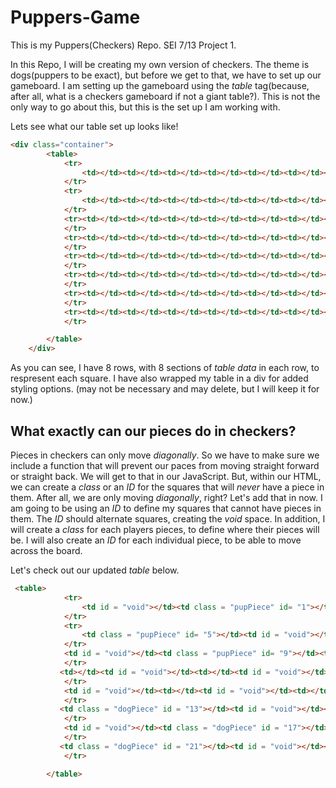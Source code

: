 # Puppers-Game
This is my Puppers(Checkers) Repo. SEI 7/13     Project 1.


In this Repo, I will be creating my own version of checkers. The theme is dogs(puppers to be exact), but before we get to that, we have to set up our gameboard.
I am setting up the gameboard using the *table* tag(because, after all, what is a checkers gameboard if not a giant table?). This is not the only way to go about this, but this is the set up I am working with.

Lets see what our table set up looks like!

```html
<div class="container">
        <table>
            <tr>
                <td></td><td></td><td></td><td></td><td></td><td></td><td></td><td></td>
            </tr>
            <tr>
                <td></td><td></td><td></td><td></td><td></td><td></td><td></td><td></td>
            </tr>
            <tr><td></td><td></td><td></td><td></td><td></td><td></td><td></td><td></td>
            </tr>
            <tr><td></td><td></td><td></td><td></td><td></td><td></td><td></td><td></td>
            </tr>
            <tr><td></td><td></td><td></td><td></td><td></td><td></td><td></td><td></td>
            </tr>
            <tr><td></td><td></td><td></td><td></td><td></td><td></td><td></td><td></td>
            </tr>
            <tr><td></td><td></td><td></td><td></td><td></td><td></td><td></td><td></td>
            </tr>
            <tr><td></td><td></td><td></td><td></td><td></td><td></td><td></td><td></td>
            </tr>

        </table>
    </div>
```

As you can see, I have 8 rows, with 8 sections of *table data* in each row, to respresent each square. I have also wrapped my table in a div for added styling options. (may not be necessary and may delete, but I will keep it for now.)

## What exactly can our pieces do in checkers?

Pieces in checkers can only move *diagonally*. So we have to make sure we include a function that will prevent our paces from moving straight forward or straight back. We will get to that in our JavaScript. But, within our HTML, we can create a *class* or an *ID* for the squares that will *never* have a piece in them. After all, we are only moving *diagonally*, right? Let's add that in now. I am going to be using an *ID* to define my squares that cannot have pieces in them. The *ID* should alternate squares, creating the *void* space. In addition, I will create a *class* for each players pieces, to define where their pieces will be. I will also create an *ID* for each individual piece, to be able to move across the board.

Let's check out our updated *table* below.

```html
 <table>
            <tr>
                <td id = "void"></td><td class = "pupPiece" id= "1"></td><td id = "void"></td><td class = "pupPiece" id= "2"></td><td id = "void"></td><td class = "pupPiece" id= "3"></td><td id = "void"></td><td class = "pupPiece" id= "4"></td>
            </tr>
            <tr>
                <td class = "pupPiece" id= "5"></td><td id = "void"></td><td class = "pupPiece" id= "6"></td><td id = "void"></td><td class = "pupPiece" id= "7"></td><td id = "void"></td><td class = "pupPiece" id= "8"></td><td id = "void"></td>
            </tr>
            <td id = "void"></td><td class = "pupPiece" id= "9"></td><td id = "void"></td><td class = "pupPiece" id= "10"></td><td id = "void"></td><td class = "pupPiece" id= "11"></td><td id = "void"></td><td class = "pupPiece" id= "12"></td>
            </tr>
           <td></td><td id = "void"></td><td></td><td id = "void"></td><td></td><td id = "void"></td><td></td><td id = "void"></td>
            </tr>
            <td id = "void"></td><td></td><td id = "void"></td><td></td><td id = "void"></td><td></td><td id = "void"></td><td></td>
            </tr>
           <td class = "dogPiece" id = "13"></td><td id = "void"></td><td class = "dogPiece" id = "14"></td><td id = "void"></td><td class = "dogPiece" id = "15"></td><td id = "void"></td><td class = "dogPiece" id = "16"></td><td id = "void"></td>
            </tr>
            <td id = "void"></td><td class = "dogPiece" id = "17"></td><td id = "void"></td><td class = "dogPiece" id = "18"></td><td id = "void"></td><td class = "dogPiece" id = "19"></td><td id = "void"></td><td class = "dogPiece" id = "20"></td>
            </tr>
           <td class = "dogPiece" id = "21"></td><td id = "void"></td><td class = "dogPiece" id = "22"></td><td id = "void"></td><td class = "dogPiece" id = "23"></td><td id = "void"></td><td class = "dogPiece" id = "24"></td><td id = "void"></td>
            </tr>

        </table>
```